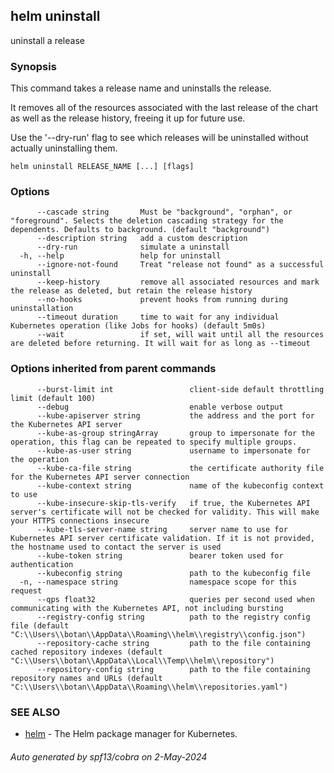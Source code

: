 ## helm uninstall

uninstall a release

### Synopsis


This command takes a release name and uninstalls the release.

It removes all of the resources associated with the last release of the chart
as well as the release history, freeing it up for future use.

Use the '--dry-run' flag to see which releases will be uninstalled without actually
uninstalling them.


```
helm uninstall RELEASE_NAME [...] [flags]
```

### Options

```
      --cascade string       Must be "background", "orphan", or "foreground". Selects the deletion cascading strategy for the dependents. Defaults to background. (default "background")
      --description string   add a custom description
      --dry-run              simulate a uninstall
  -h, --help                 help for uninstall
      --ignore-not-found     Treat "release not found" as a successful uninstall
      --keep-history         remove all associated resources and mark the release as deleted, but retain the release history
      --no-hooks             prevent hooks from running during uninstallation
      --timeout duration     time to wait for any individual Kubernetes operation (like Jobs for hooks) (default 5m0s)
      --wait                 if set, will wait until all the resources are deleted before returning. It will wait for as long as --timeout
```

### Options inherited from parent commands

```
      --burst-limit int                 client-side default throttling limit (default 100)
      --debug                           enable verbose output
      --kube-apiserver string           the address and the port for the Kubernetes API server
      --kube-as-group stringArray       group to impersonate for the operation, this flag can be repeated to specify multiple groups.
      --kube-as-user string             username to impersonate for the operation
      --kube-ca-file string             the certificate authority file for the Kubernetes API server connection
      --kube-context string             name of the kubeconfig context to use
      --kube-insecure-skip-tls-verify   if true, the Kubernetes API server's certificate will not be checked for validity. This will make your HTTPS connections insecure
      --kube-tls-server-name string     server name to use for Kubernetes API server certificate validation. If it is not provided, the hostname used to contact the server is used
      --kube-token string               bearer token used for authentication
      --kubeconfig string               path to the kubeconfig file
  -n, --namespace string                namespace scope for this request
      --qps float32                     queries per second used when communicating with the Kubernetes API, not including bursting
      --registry-config string          path to the registry config file (default "C:\\Users\\botan\\AppData\\Roaming\\helm\\registry\\config.json")
      --repository-cache string         path to the file containing cached repository indexes (default "C:\\Users\\botan\\AppData\\Local\\Temp\\helm\\repository")
      --repository-config string        path to the file containing repository names and URLs (default "C:\\Users\\botan\\AppData\\Roaming\\helm\\repositories.yaml")
```

### SEE ALSO

* [helm](helm.md)	 - The Helm package manager for Kubernetes.

###### Auto generated by spf13/cobra on 2-May-2024
